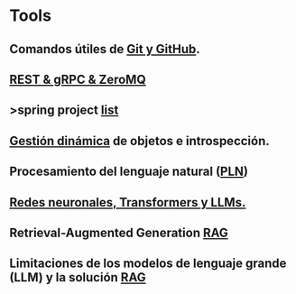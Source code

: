 # Tools
## Comandos útiles de [Git y GitHub](GITIGITHUB.md).
## [REST & gRPC & ZeroMQ](REST&gRPC.md)
## >spring project [list](springProjectList.md)
## [Gestión dinámica](Gestióndinámicadeobjetoseintrospección.md) de objetos e introspección.
## Procesamiento del lenguaje natural ([PLN](nlp.md))
## [Redes neuronales, Transformers y LLMs.](rntl.md)
## Retrieval-Augmented Generation [RAG](rag.md)
## Limitaciones de los modelos de lenguaje grande (LLM) y la solución [RAG](llmrag.md)
